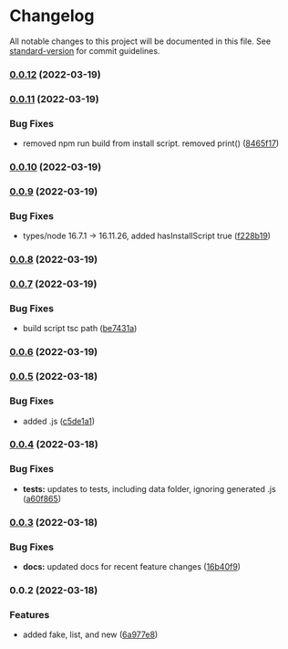 # Changelog

All notable changes to this project will be documented in this file. See [standard-version](https://github.com/conventional-changelog/standard-version) for commit guidelines.

### [0.0.12](https://github.com/tpalko/dbup-downtown/compare/v0.0.11...v0.0.12) (2022-03-19)

### [0.0.11](https://github.com/tpalko/dbup-downtown/compare/v0.0.10...v0.0.11) (2022-03-19)


### Bug Fixes

* removed npm run build from install script. removed print() ([8465f17](https://github.com/tpalko/dbup-downtown/commit/8465f17e55bb4d7d03cfafbdf9fc8c8d46644e27))

### [0.0.10](https://github.com/tpalko/dbup-downtown/compare/v0.0.9...v0.0.10) (2022-03-19)

### [0.0.9](https://github.com/tpalko/dbup-downtown/compare/v0.0.8...v0.0.9) (2022-03-19)


### Bug Fixes

* types/node 16.7.1 -> 16.11.26, added hasInstallScript true ([f228b19](https://github.com/tpalko/dbup-downtown/commit/f228b19b076911f0e016ca7db0584c2de68e2d48))

### [0.0.8](https://github.com/tpalko/dbup-downtown/compare/v0.0.7...v0.0.8) (2022-03-19)

### [0.0.7](https://github.com/tpalko/dbup-downtown/compare/v0.0.6...v0.0.7) (2022-03-19)


### Bug Fixes

* build script tsc path ([be7431a](https://github.com/tpalko/dbup-downtown/commit/be7431a5d764f536b10a65654a25a3abcd4dc7bf))

### [0.0.6](https://github.com/tpalko/dbup-downtown/compare/v0.0.5...v0.0.6) (2022-03-19)

### [0.0.5](https://github.com/tpalko/dbup-downtown/compare/v0.0.4...v0.0.5) (2022-03-18)


### Bug Fixes

* added .js ([c5de1a1](https://github.com/tpalko/dbup-downtown/commit/c5de1a18f59261a0d5b8900efed55d835dce0a28))

### [0.0.4](https://github.com/tpalko/dbup-downtown/compare/v0.0.3...v0.0.4) (2022-03-18)


### Bug Fixes

* **tests:** updates to tests, including data folder, ignoring generated .js ([a60f865](https://github.com/tpalko/dbup-downtown/commit/a60f8658260e51a1bc373b05da29ccbe726746c4))

### [0.0.3](https://github.com/tpalko/dbup-downtown/compare/v0.0.2...v0.0.3) (2022-03-18)


### Bug Fixes

* **docs:** updated docs for recent feature changes ([16b40f9](https://github.com/tpalko/dbup-downtown/commit/16b40f9826521dc0213b42c5955dd017884e05b5))

### 0.0.2 (2022-03-18)


### Features

* added fake, list, and new ([6a977e8](https://github.com/tpalko/dbup-downtown/commit/6a977e8ecc4a02169ce84aa4e220cb0a07404d29))
